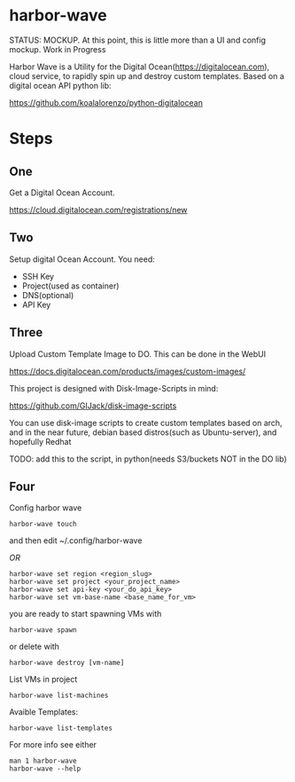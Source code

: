 harbor-wave
=============

STATUS: MOCKUP. At this point, this is little more than a UI and config
mockup. Work in Progress

Harbor Wave is a Utility for the Digital Ocean(https://digitalocean.com), cloud
service, to rapidly spin up and destroy custom templates. Based on a digital
ocean API python lib:

https://github.com/koalalorenzo/python-digitalocean

Steps
====

One
-----
Get a Digital Ocean Account.

https://cloud.digitalocean.com/registrations/new

Two
-----
Setup digital Ocean Account. You need:
* SSH Key
* Project(used as container)
* DNS(optional)
* API Key

Three
------
Upload Custom Template Image to DO. This can be done in the WebUI

https://docs.digitalocean.com/products/images/custom-images/

This project is designed with Disk-Image-Scripts in mind:

https://github.com/GIJack/disk-image-scripts

You can use disk-image scripts to create custom templates based on arch, and
in the near future, debian based distros(such as Ubuntu-server), and hopefully
Redhat

TODO: add this to the script, in python(needs S3/buckets NOT in the DO lib)

Four
----
Config harbor wave
```
harbor-wave touch
```
and then edit ~/.config/harbor-wave

*OR*

```
harbor-wave set region <region_slug>
harbor-wave set project <your_project_name>
harbor-wave set api-key <your_do_api_key>
harbor-wave set vm-base-name <base_name_for_vm>
```

you are ready to start spawning VMs with

```
harbor-wave spawn
```

or delete with

```
harbor-wave destroy [vm-name]
```

List VMs in project

```
harbor-wave list-machines
```
Avaible Templates:
```
harbor-wave list-templates
```

For more info see either
```
man 1 harbor-wave
harbor-wave --help
```
